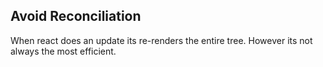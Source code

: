 ## Avoid Reconciliation

When react does an update its re-renders the entire tree. However its not always the most efficient. 


